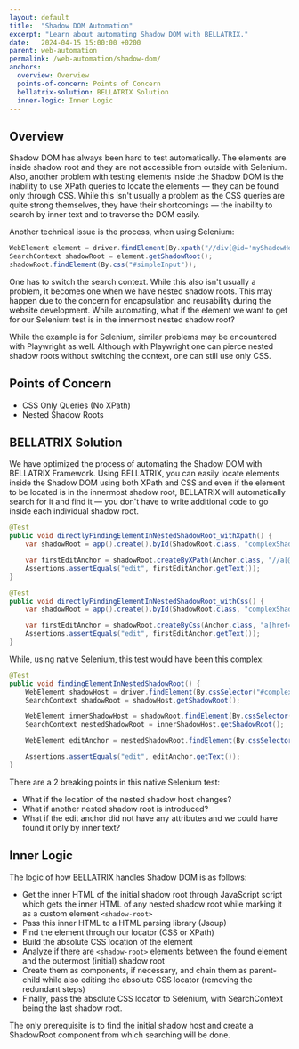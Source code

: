 ```yaml
---
layout: default
title:  "Shadow DOM Automation"
excerpt: "Learn about automating Shadow DOM with BELLATRIX."
date:   2024-04-15 15:00:00 +0200
parent: web-automation
permalink: /web-automation/shadow-dom/
anchors:
  overview: Overview
  points-of-concern: Points of Concern
  bellatrix-solution: BELLATRIX Solution
  inner-logic: Inner Logic
---
```

Overview
--------
Shadow DOM has always been hard to test automatically. The elements are inside shadow root and they are not accessible from outside with Selenium. Also, another problem with testing elements inside the Shadow DOM is the inability to use XPath queries to locate the elements — they can be found only through CSS.
While this isn't usually a problem as the CSS queries are quite strong themselves, they have their shortcomings — the inability to search by inner text and to traverse the DOM easily.

Another technical issue is the process, when using Selenium:

```java
WebElement element = driver.findElement(By.xpath("//div[@id='myShadowHost']"));
SearchContext shadowRoot = element.getShadowRoot();
shadowRoot.findElement(By.css("#simpleInput"));
```

One has to switch the search context. While this also isn't usually a problem, it becomes one when we have nested shadow roots. This may happen due to the concern for encapsulation and reusability during the website development. While automating, what if the element we want to get for our Selenium test is in the innermost nested shadow root?

While the example is for Selenium, similar problems may be encountered with Playwright as well. Although with Playwright one can pierce nested shadow roots without switching the context, one can still use only CSS.

Points of Concern
--------
- CSS Only Queries (No XPath)
- Nested Shadow Roots

BELLATRIX Solution
--------
We have optimized the process of automating the Shadow DOM with BELLATRIX Framework. Using BELLATRIX, you can easily locate elements inside the Shadow DOM using both XPath and CSS and even if the element to be located is in the innermost shadow root, BELLATRIX will automatically search for it and find it — you don't have to write additional code to go inside each individual shadow root.

```java
@Test
public void directlyFindingElementInNestedShadowRoot_withXpath() {
    var shadowRoot = app().create().byId(ShadowRoot.class, "complexShadowHost");

    var firstEditAnchor = shadowRoot.createByXPath(Anchor.class, "//a[@href='#edit']");
    Assertions.assertEquals("edit", firstEditAnchor.getText());
}

@Test
public void directlyFindingElementInNestedShadowRoot_withCss() {
    var shadowRoot = app().create().byId(ShadowRoot.class, "complexShadowHost");

    var firstEditAnchor = shadowRoot.createByCss(Anchor.class, "a[href='#edit']");
    Assertions.assertEquals("edit", firstEditAnchor.getText());
}
```

While, using native Selenium, this test would have been this complex:

```java
@Test
public void findingElementInNestedShadowRoot() {
    WebElement shadowHost = driver.findElement(By.cssSelector("#complexShadowHost"));
    SearchContext shadowRoot = shadowHost.getShadowRoot();

    WebElement innerShadowHost = shadowRoot.findElement(By.cssSelector("table#shadowTable.tablesorter tbody tr td div"));
    SearchContext nestedShadowRoot = innerShadowHost.getShadowRoot();

    WebElement editAnchor = nestedShadowRoot.findElement(By.cssSelector("[href='#edit']"));

    Assertions.assertEquals("edit", editAnchor.getText());
}
```

There are a 2 breaking points in this native Selenium test:
- What if the location of the nested shadow host changes?
- What if another nested shadow root is introduced?
- What if the edit anchor did not have any attributes and we could have found it only by inner text?

Inner Logic
--------
The logic of how BELLATRIX handles Shadow DOM is as follows:

- Get the inner HTML of the initial shadow root through JavaScript script which gets the inner HTML of any nested shadow root while marking it as a custom element ```<shadow-root>```
- Pass this inner HTML to a HTML parsing library (Jsoup)
- Find the element through our locator (CSS or XPath)
- Build the absolute CSS location of the element
- Analyze if there are ```<shadow-root>``` elements between the found element and the outermost (initial) shadow root
- Create them as components, if necessary, and chain them as parent-child while also editing the absolute CSS locator (removing the redundant steps)
- Finally, pass the absolute CSS locator to Selenium, with SearchContext being the last shadow root.

The only prerequisite is to find the initial shadow host and create a ShadowRoot component from which searching will be done.